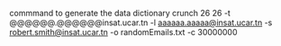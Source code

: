 
commmand to generate the data dictionary
crunch 26 26 -t @@@@@@.@@@@@@insat.ucar.tn  -l aaaaaa.aaaaa@insat.ucar.tn -s robert.smith@insat.ucar.tn -o randomEmails.txt -c 30000000